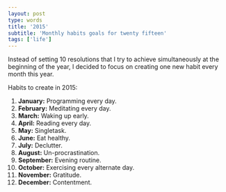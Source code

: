 ```yaml
---
layout: post
type: words
title: '2015'
subtitle: 'Monthly habits goals for twenty fifteen'
tags: ['life']
---
```


Instead of setting 10 resolutions that I try to achieve simultaneously at the beginning of the year, I decided to focus on creating one new habit every month this year.

Habits to create in 2015:

1. **January:** Programming every day.
2. **February:** Meditating every day.
3. **March:** Waking up early.
4. **April:** Reading every day.
5. **May:** Singletask.
6. **June:**  Eat healthy.
7. **July:** Declutter.
8. **August:** Un-procrastination.
9. **September:** Evening routine.
10. **October:** Exercising every alternate day.
11. **November:** Gratitude.
12. **December:** Contentment.
